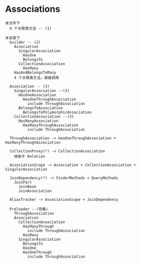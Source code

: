 # Associations

    本文件下
      4 个关联类方法 -- (1)

    本目录下
      builder -- (2)
        Association
          SingularAssociation
            HasOne
            BelongsTo
          CollectionAssociation
            HasMany
        HasAndBelongsToMany
        4 个关联类方法，直接调用

      Association -- (3)
        SingularAssociation --(3)
          HasOneAssociation
            HasOneThroughAssociation
              include ThroughAssociation
          BelongsToAssociation
            BelongsToPolymorphicAssociation
        CollectionAssociation --(3)
          HasManyAssociation
            HasManyThroughAssociation
              include ThroughAssociation

      ThroughAssociation -> HasOneThroughAssociation + HasManyThroughAssociation

      CollectionProxy(*) -> CollectionAssociation
        继承于 Relation

      AssociationScope -> Association + CollectionAssociation + SingularAssociation

      JoinDependency(*) -> FinderMethods + QueryMethods
        JoinPart
          JoinBase
          JoinAssociation

      AliasTracker -> AssociationScope + JoinDependency

      Preloader --(忽略)
        ThroughAssociation
        Association
          CollectionAssociation
            HasManyThrough
              include ThroughAssociation
            HasMany
          SingularAssociation
            BelongsTo
            HasOne
            HasOneThrough
              include ThroughAssociation
